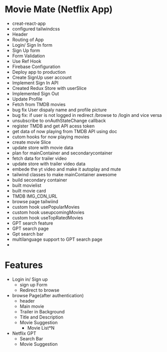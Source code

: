  # Movie Mate (Netflix App)
 - creat-react-app
 - configured tailwindcss
 - Header
 - Routing of App
 - Login/ Sign In form
 - Sign Up form
 - Form Validation
 - Use Ref Hook
 - Firebase Configuration
 - Deploy app to production
 - Create SignUp user account 
 - Implement Sign In API
 - Created Redux Store with userSlice
 - Implemented Sign Out
 - Update Profile
 - Fetch from TMDB movies
 - bug fix User dispaly name and profile picture
 - bug fix: if user is not logged in redirect /browse to /login and vice versa
 - unsubscribe to onAuthStateChange callback
 - register TMDB and get API acess token 
 - get data of now playing from TMDB API using doc
 - cutom hooks for now playing movies
 - create movie Slice
 - update store with movie data
 - plan for mainContainer and secondarycontainer
 - fetch data for trailer video
 - update store with trailer video data
 - embede the yt video and make it autoplay and mute
 - tailwind classes to make mainContainer awesome 
 - build secondary container
 - built movielist
 - built movie card
 - TMDB  IMG_CDN_URL
 - browse page tailwiind
 - custom hook usePopularMovies
 - custom hook useupcomingMovies
 - custom hook useTopRatedMovies
 - GPT search feature
 - GPT search page
 - Gpt search bar 
 - multilanguage support to GPT search page
 - 
  
 # Features
  - Login in/ Sign up
    - sign up Form
    - Redirect to browse
 - browse Page(after authentication)
    - header
    - Main movie
    - Trailer in Background
    - Title and Description
    - Movie Suggestion
      - Movie List*N
- Netflix GPT
    - Search Bar
    - Movie Suggestion